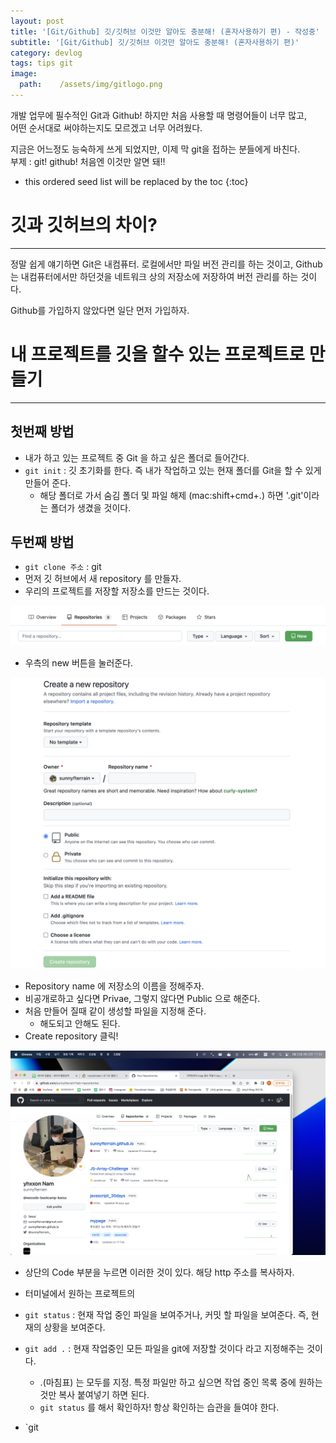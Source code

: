 ```yaml
---
layout: post
title: '[Git/Github] 깃/깃허브 이것만 알아도 충분해! (혼자사용하기 편) - 작성중'
subtitle: '[Git/Github] 깃/깃허브 이것만 알아도 충분해! (혼자사용하기 편)'
category: devlog
tags: tips git
image:
  path:    /assets/img/gitlogo.png
---
```


개발 업무에 필수적인 Git과 Github! 하지만 처음 사용할 때 명령어들이 너무 많고,  
어떤 순서대로 써야하는지도 모르겠고 너무 어려웠다.  

지금은 어느정도 능숙하게 쓰게 되었지만, 이제 막 git을 접하는 분들에게 바친다.  
부제 : git! github! 처음엔 이것만 알면 돼!!  

<!-- more -->

* this ordered seed list will be replaced by the toc
{:toc}  

# 깃과 깃허브의 차이?  
---  
정말 쉽게 얘기하면 Git은 내컴퓨터. 로컬에서만 파일 버전 관리를 하는 것이고,
Github는 내컴퓨터에서만 하던것을 네트워크 상의 저장소에 저장하여 버전 관리를 하는 것이다.

Github를 가입하지 않았다면 일단 먼저 가입하자.
# 내 프로젝트를 깃을 할수 있는 프로젝트로 만들기  
---  
## 첫번째 방법  

* 내가 하고 있는 프로젝트 중 Git 을 하고 싶은 폴더로 들어간다.  
* `git init` : 깃 초기화를 한다. 즉 내가 작업하고 있는 현재 폴더를 Git을 할 수 있게 만들어 준다.  
  * 해당 폴더로 가서 숨김 폴더 및 파일 해제 (mac:shift+cmd+.) 하면 '.git'이라는 폴더가 생겼을 것이다.  

## 두번째 방법  

* `git clone 주소` : git
* 먼저 깃 허브에서 새 repository 를 만들자.  
* 우리의 프로젝트를 저장할 저장소를 만드는 것이다.  

![](../../../assets/img/tips/2022-03-22-git/2022-03-22-git_1.png)  

* 우측의 new 버튼을 눌러준다.  

![](../../../assets/img/tips/2022-03-22-git/2022-03-22-git_2.png)  

* Repository name 에 저장소의 이름을 정해주자.  
* 비공개로하고 싶다면 Privae, 그렇지 않다면 Public 으로 해준다.  
* 처음 만들어 질때 같이 생성할 파일을 지정해 준다.  
  * 해도되고 안해도 된다.  
* Create repository 클릭!  

![](../../../assets/img/tips/2022-03-22-git/2022-03-22-git_3.png)  

* 상단의 Code 부분을 누르면 이러한 것이 있다. 해당 http 주소를 복사하자.
* 터미널에서 원하는 프로젝트의 



* `git status` : 현재 작업 중인 파일을 보여주거나, 커밋 할 파일을 보여준다. 즉, 현재의 상황을 보여준다.
* `git add .` : 현재 작업중인 모든 파일을 git에 저장할 것이다 라고 지정해주는 것이다.  
  * .(마침표) 는 모두를 지정. 특정 파일만 하고 싶으면 작업 중인 목록 중에 원하는 것만 복사 붙여넣기 하면 된다.  
  * `git status` 를 해서 확인하자! 항상 확인하는 습관을 들여야 한다.  
* `git 